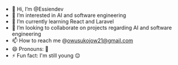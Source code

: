 - 👋 Hi, I’m @Essiendev
- 👀 I’m interested in AI and software engineering 
- 🌱 I’m currently learning React and Laravel
- 💞️ I’m looking to collaborate on projects regarding AI and software engineering 
- 📫 How to reach me @owusukojow21@gmail.com 
- 😄 Pronouns: 👨 
- ⚡ Fun fact: I'm still young 😌

<!---
Essiendev/Essiendev is a ✨ special ✨ repository because its `README.md` (this file) appears on your GitHub profile.
You can click the Preview link to take a look at your changes.
--->
